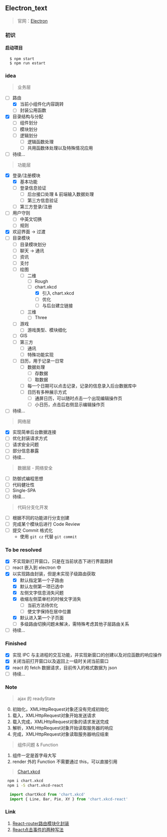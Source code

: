 ## Electron_text

> 官网：[Electron](https://electronjs.org/)

### 初识

#### 启动项目

``` node
  $ npm start
  $ npm run estart
```

### idea

> 业务层

- [ ] 路由
  - [x] 当前小组件化内容跳转
  - [ ] 封装公用函数
- [x] 目录结构与分配
  - [ ] 组件划分
  - [ ] 模块划分
  - [ ] 逻辑划分
    - [ ] 逻辑函数处理
    - [ ] 共用函数体处理以及特殊情况应用
- [ ] 待续...

> 功能层

- [x] 登录/注册模块
  - [x] 基本功能
  - [ ] 登录信息验证
    - [ ] 后台接口处理 & 前端输入数据处理
    - [ ] 第三方信息验证
  - [ ] 第三方登录/注册
- [ ] 用户守则
  - [ ] 中英文切换
  - [ ] 规则
- [x] 欢迎界面 -> 过渡
- [ ] 目录模块
  - [ ] 目录模块划分
  - [ ] 聊天 -> 通讯
  - [ ] 资讯
  - [ ] 支付
  - [ ] 绘图
    - [ ] 二维
      - [ ] Rough
      - [ ] chart.xkcd
        - [x] 引入 chart.xkcd
        - [ ] 优化
        - [ ] 与后台建立链接
    - [ ] 三维
      - [ ] Three
  - [ ] 游戏
    - [ ] 游戏类型、模块细化
  - [ ] GIS
  - [ ] 第三方
    - [ ] 通讯
    - [ ] 特殊功能实现
  - [ ] 日历，用于记录一日常
    - [ ] 数据处理
      - [ ] 存数据
      - [ ] 取数据
    - [ ] 每一个日期可以点击记录，记录的信息录入后台数据库中
    - [ ] 日历有多种展示方式
      - [ ] 通屏日历，可以随时点击一个出现编辑操作页
      - [ ] 小日历，点击后右侧显示编辑操作页
- [ ] 待续...

> 网络层

- [x] 实现简单后台数据连接
- [ ] 优化封装请求方式
- [ ] 请求安全问题
- [ ] 部分信息暴露
- [ ] 待续...

> 数据层 - 网络安全

- [ ] 防御式编程思想
- [ ] 代码健壮性
- [ ] Single-SPA
- [ ] 待续...

> 代码分支化开发

- [ ] 根据不同的功能进行分支创建
- [ ] 完成某个模块后进行 Code Review
- [ ] 提交 Commit 格式化
  - 使用 `git cz` 代替 `git commit`

### To be resolved
- [x] 不实现新打开窗口，只是在当前状态下进行界面跳转
- [ ] react 嵌入到 electron 中
- [x] 以实现路由封装，但是未实现子级路由获取
  - [x] 默认指定第一个子路由
  - [x] 默认左侧第一项已选中
  - [x] 左侧文字信息消失问题
  - [x] 收缩左侧菜单栏的时候文字消失
    - [ ] 当前方法待优化
    - [ ] 使文字保持在居中位置
  - [x] 默认进入第一个子页面
  - [ ] 多级路由切换问题未解决，需特殊考虑其他子层路由关系
- [ ] 待续...

### Finished

- [x] 实现 IPC 与主进程的交互功能，并实现新窗口的创建以及对应函数的响应操作
- [x] 关闭当前打开窗口以及返回上一级时关闭当前窗口
- [x] react 的 fetch 数据请求，目前传入的格式数据为 json
- [ ] 待续...

### Note

> ajax 的 readyState

0. 初始化，XMLHttpRequest对象还没有完成初始化
1. 载入，XMLHttpRequest对象开始发送请求
2. 载入完成，XMLHttpRequest对象的请求发送完成
3. 解析，XMLHttpRequest对象开始读取服务器的响应
4. 完成，XMLHttpRequest对象读取服务器响应结束

> 组件问题 & Function

1. 组件一定是首字母大写
2. render 外的 Function 不需要通过 this，可以直接引用

> [Chart.xkcd](https://timqian.com/chart.xkcd/)

``` bash
 npm i chart.xkcd
 npm i -S chart.xkcd-react
```
``` javascript
  import chartXkcd from 'chart.xkcd'
  import { Line, Bar, Pie, XY } from 'chart.xkcd-react'
```

### Link

1. [React-router路由模块化封装](https://www.jianshu.com/p/d4283e7f3c3c)
2. [React点击事件的两种写法](https://www.jianshu.com/p/2a5c525e9a28)


